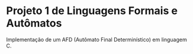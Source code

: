 # Projeto 1 de Linguagens Formais e Autômatos

Implementação de um AFD (Autômato Final Determinístico) em linguagem C.
